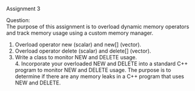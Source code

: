 Assignment 3

Question:  
The purpose of this assignment is to overload dynamic memory operators and track memory usage using a custom memory manager.  
1. Overload operator new (scalar) and new[] (vector).  
2. Overload operator delete (scalar) and delete[] (vector).  
3. Write a class to monitor NEW and DELETE usage.  
4. Incorporate your overloaded NEW and DELETE into a standard C++ program to monitor NEW and DELETE usage. The purpose is to determine if there are any memory leaks in a C++ program that uses NEW and DELETE.  